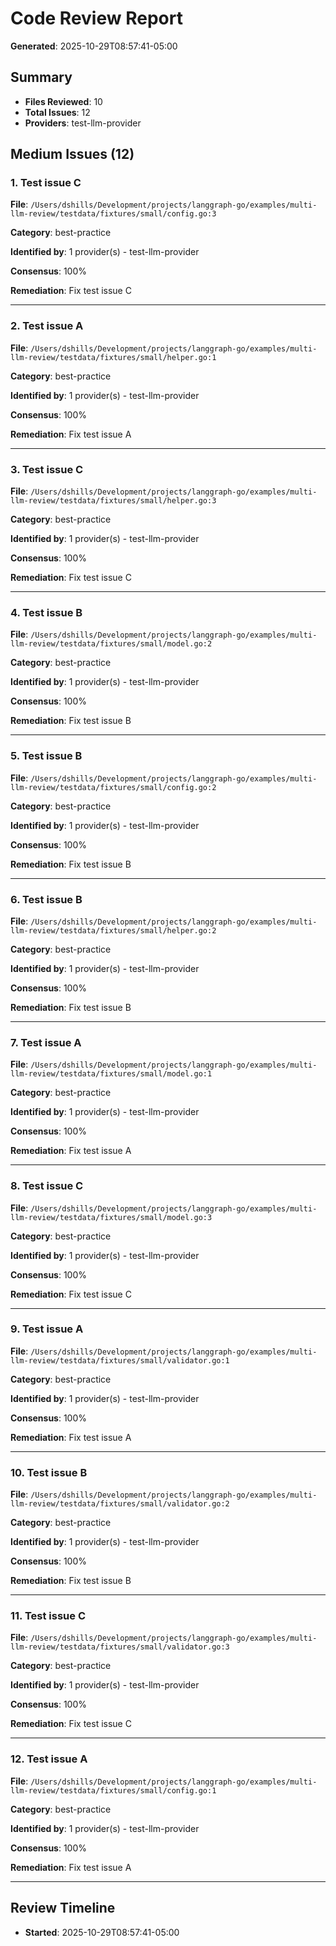 # Code Review Report

**Generated**: 2025-10-29T08:57:41-05:00

## Summary

- **Files Reviewed**: 10
- **Total Issues**: 12
- **Providers**: test-llm-provider

## Medium Issues (12)

### 1. Test issue C

**File**: `/Users/dshills/Development/projects/langgraph-go/examples/multi-llm-review/testdata/fixtures/small/config.go:3`

**Category**: best-practice

**Identified by**: 1 provider(s) - test-llm-provider

**Consensus**: 100%

**Remediation**: Fix test issue C

---

### 2. Test issue A

**File**: `/Users/dshills/Development/projects/langgraph-go/examples/multi-llm-review/testdata/fixtures/small/helper.go:1`

**Category**: best-practice

**Identified by**: 1 provider(s) - test-llm-provider

**Consensus**: 100%

**Remediation**: Fix test issue A

---

### 3. Test issue C

**File**: `/Users/dshills/Development/projects/langgraph-go/examples/multi-llm-review/testdata/fixtures/small/helper.go:3`

**Category**: best-practice

**Identified by**: 1 provider(s) - test-llm-provider

**Consensus**: 100%

**Remediation**: Fix test issue C

---

### 4. Test issue B

**File**: `/Users/dshills/Development/projects/langgraph-go/examples/multi-llm-review/testdata/fixtures/small/model.go:2`

**Category**: best-practice

**Identified by**: 1 provider(s) - test-llm-provider

**Consensus**: 100%

**Remediation**: Fix test issue B

---

### 5. Test issue B

**File**: `/Users/dshills/Development/projects/langgraph-go/examples/multi-llm-review/testdata/fixtures/small/config.go:2`

**Category**: best-practice

**Identified by**: 1 provider(s) - test-llm-provider

**Consensus**: 100%

**Remediation**: Fix test issue B

---

### 6. Test issue B

**File**: `/Users/dshills/Development/projects/langgraph-go/examples/multi-llm-review/testdata/fixtures/small/helper.go:2`

**Category**: best-practice

**Identified by**: 1 provider(s) - test-llm-provider

**Consensus**: 100%

**Remediation**: Fix test issue B

---

### 7. Test issue A

**File**: `/Users/dshills/Development/projects/langgraph-go/examples/multi-llm-review/testdata/fixtures/small/model.go:1`

**Category**: best-practice

**Identified by**: 1 provider(s) - test-llm-provider

**Consensus**: 100%

**Remediation**: Fix test issue A

---

### 8. Test issue C

**File**: `/Users/dshills/Development/projects/langgraph-go/examples/multi-llm-review/testdata/fixtures/small/model.go:3`

**Category**: best-practice

**Identified by**: 1 provider(s) - test-llm-provider

**Consensus**: 100%

**Remediation**: Fix test issue C

---

### 9. Test issue A

**File**: `/Users/dshills/Development/projects/langgraph-go/examples/multi-llm-review/testdata/fixtures/small/validator.go:1`

**Category**: best-practice

**Identified by**: 1 provider(s) - test-llm-provider

**Consensus**: 100%

**Remediation**: Fix test issue A

---

### 10. Test issue B

**File**: `/Users/dshills/Development/projects/langgraph-go/examples/multi-llm-review/testdata/fixtures/small/validator.go:2`

**Category**: best-practice

**Identified by**: 1 provider(s) - test-llm-provider

**Consensus**: 100%

**Remediation**: Fix test issue B

---

### 11. Test issue C

**File**: `/Users/dshills/Development/projects/langgraph-go/examples/multi-llm-review/testdata/fixtures/small/validator.go:3`

**Category**: best-practice

**Identified by**: 1 provider(s) - test-llm-provider

**Consensus**: 100%

**Remediation**: Fix test issue C

---

### 12. Test issue A

**File**: `/Users/dshills/Development/projects/langgraph-go/examples/multi-llm-review/testdata/fixtures/small/config.go:1`

**Category**: best-practice

**Identified by**: 1 provider(s) - test-llm-provider

**Consensus**: 100%

**Remediation**: Fix test issue A

---

## Review Timeline

- **Started**: 2025-10-29T08:57:41-05:00
